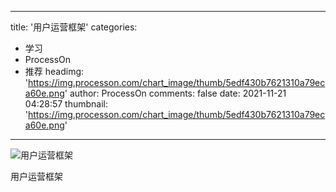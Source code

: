 
---
title: '用户运营框架'
categories: 
 - 学习
 - ProcessOn
 - 推荐
headimg: 'https://img.processon.com/chart_image/thumb/5edf430b7621310a79eca60e.png'
author: ProcessOn
comments: false
date: 2021-11-21 04:28:57
thumbnail: 'https://img.processon.com/chart_image/thumb/5edf430b7621310a79eca60e.png'
---

<div>   
<img class="thumb" alt="用户运营框架" src="https://img.processon.com/chart_image/thumb/5edf430b7621310a79eca60e.png" referrerpolicy="no-referrer">
<p>用户运营框架</p>  
</div>
            